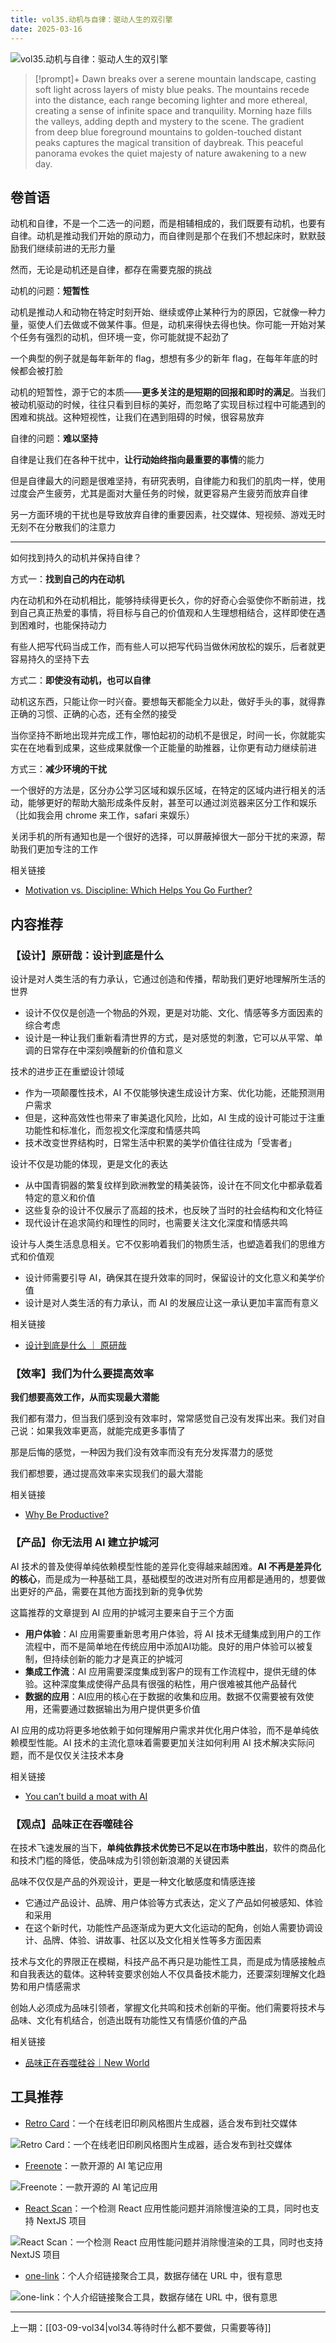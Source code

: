 ```yaml
---
title: vol35.动机与自律：驱动人生的双引擎
date: 2025-03-16
---
```


![vol35.动机与自律：驱动人生的双引擎](https://image.hackthinking.com/vol35/banner.webp)

> [!prompt]+
> Dawn breaks over a serene mountain landscape, casting soft light across layers of misty blue peaks. The mountains recede into the distance, each range becoming lighter and more ethereal, creating a sense of infinite space and tranquility. Morning haze fills the valleys, adding depth and mystery to the scene. The gradient from deep blue foreground mountains to golden-touched distant peaks captures the magical transition of daybreak. This peaceful panorama evokes the quiet majesty of nature awakening to a new day.

## 卷首语

动机和自律，不是一个二选一的问题，而是相辅相成的，我们既要有动机，也要有自律。动机是推动我们开始的原动力，而自律则是那个在我们不想起床时，默默鼓励我们继续前进的无形力量

然而，无论是动机还是自律，都存在需要克服的挑战

动机的问题：**短暂性**

动机是推动人和动物在特定时刻开始、继续或停止某种行为的原因，它就像一种力量，驱使人们去做或不做某件事。但是，动机来得快去得也快。你可能一开始对某个任务有强烈的动机，但环境一变，你可能就提不起劲了

一个典型的例子就是每年新年的 flag，想想有多少的新年 flag，在每年年底的时候都会被打脸

动机的短暂性，源于它的本质——**更多关注的是短期的回报和即时的满足**。当我们被动机驱动的时候，往往只看到目标的美好，而忽略了实现目标过程中可能遇到的困难和挑战。这种短视性，让我们在遇到阻碍的时候，很容易放弃

自律的问题：**难以坚持**

自律是让我们在各种干扰中，**让行动始终指向最重要的事情**的能力

但是自律最大的问题是很难坚持，有研究表明，自律能力和我们的肌肉一样，使用过度会产生疲劳，尤其是面对大量任务的时候，就更容易产生疲劳而放弃自律

另一方面环境的干扰也是导致放弃自律的重要因素，社交媒体、短视频、游戏无时无刻不在分散我们的注意力

---

如何找到持久的动机并保持自律？

方式一：**找到自己的内在动机**

内在动机和外在动机相比，能够持续得更长久，你的好奇心会驱使你不断前进，找到自己真正热爱的事情，将目标与自己的价值观和人生理想相结合，这样即使在遇到困难时，也能保持动力

有些人把写代码当成工作，而有些人可以把写代码当做休闲放松的娱乐，后者就更容易持久的坚持下去

方式二：**即使没有动机，也可以自律**

动机这东西，只能让你一时兴奋。要想每天都能全力以赴，做好手头的事，就得靠正确的习惯、正确的心态，还有全然的接受

当你坚持不断地出现并完成工作，哪怕起初的动机不是很足，时间一长，你就能实实在在地看到成果，这些成果就像一个正能量的助推器，让你更有动力继续前进

方式三：**减少环境的干扰**

一个很好的方法是，区分办公学习区域和娱乐区域，在特定的区域内进行相关的活动，能够更好的帮助大脑形成条件反射，甚至可以通过浏览器来区分工作和娱乐（比如我会用 chrome 来工作，safari 来娱乐）

关闭手机的所有通知也是一个很好的选择，可以屏蔽掉很大一部分干扰的来源，帮助我们更加专注的工作

相关链接

- [Motivation vs. Discipline: Which Helps You Go Further?](https://durmonski.com/self-improvement/motivation-vs-discipline/)

## 内容推荐

### 【设计】原研哉：设计到底是什么

设计是对人类生活的有力承认，它通过创造和传播，帮助我们更好地理解所生活的世界

- 设计不仅仅是创造一个物品的外观，更是对功能、文化、情感等多方面因素的综合考虑
- 设计是一种让我们重新看清世界的方式，是对感觉的刺激，它可以从平常、单调的日常存在中深刻唤醒新的价值和意义

技术的进步正在重塑设计领域

- 作为一项颠覆性技术，AI 不仅能够快速生成设计方案、优化功能，还能预测用户需求
- 但是，这种高效性也带来了审美退化风险，比如，AI 生成的设计可能过于注重功能性和标准化，而忽视文化深度和情感共鸣
- 技术改变世界结构时，日常生活中积累的美学价值往往成为「受害者」

设计不仅是功能的体现，更是文化的表达

- 从中国青铜器的繁复纹样到欧洲教堂的精美装饰，设计在不同文化中都承载着特定的意义和价值
- 这些复杂的设计不仅展示了高超的技术，也反映了当时的社会结构和文化特征
- 现代设计在追求简约和理性的同时，也需要关注文化深度和情感共鸣

设计与人类生活息息相关。它不仅影响着我们的物质生活，也塑造着我们的思维方式和价值观

- 设计师需要引导 AI，确保其在提升效率的同时，保留设计的文化意义和美学价值
- 设计是对人类生活的有力承认，而 AI 的发展应让这一承认更加丰富而有意义

相关链接

- [设计到底是什么 ｜ 原研哉](https://mp.weixin.qq.com/s/ypMMA93DfmeQ2nc1W6migg)

### 【效率】我们为什么要提高效率

**我们想要高效工作，从而实现最大潜能**

我们都有潜力，但当我们感到没有效率时，常常感觉自己没有发挥出来。我们对自己说：如果我效率更高，就能完成更多事情了

那是后悔的感觉，一种因为我们没有效率而没有充分发挥潜力的感觉

我们都想要，通过提高效率来实现我们的最大潜能

相关链接

- [Why Be Productive?](https://thinkingthrough.substack.com/p/why-be-productive)

### 【产品】你无法用 AI 建立护城河

AI 技术的普及使得单纯依赖模型性能的差异化变得越来越困难。**AI 不再是差异化的核心**，而是成为一种基础工具，基础模型的改进对所有应用都是通用的，想要做出更好的产品，需要在其他方面找到新的竞争优势

这篇推荐的文章提到 AI 应用的护城河主要来自于三个方面

- **用户体验**：AI 应用需要重新思考用户体验，将 AI 技术无缝集成到用户的工作流程中，而不是简单地在传统应用中添加AI功能。良好的用户体验可以被复制，但持续创新的能力才是真正的护城河
- **集成工作流**：AI 应用需要深度集成到客户的现有工作流程中，提供无缝的体验。这种深度集成使得产品具有很强的粘性，用户很难被其他产品替代
- **数据的应用**：AI应用的核心在于数据的收集和应用。数据不仅需要被有效使用，还需要通过数据输出为用户提供更多价值

AI 应用的成功将更多地依赖于如何理解用户需求并优化用户体验，而不是单纯依赖模型性能。AI 技术的主流化意味着需要更加关注如何利用 AI 技术解决实际问题，而不是仅仅关注技术本身

相关链接

- [You can’t build a moat with AI](https://frontierai.substack.com/p/you-cant-build-a-moat-with-ai-redux)

### 【观点】品味正在吞噬硅谷

在技术飞速发展的当下，**单纯依靠技术优势已不足以在市场中胜出**，软件的商品化和技术门槛的降低，使品味成为引领创新浪潮的关键因素

品味不仅仅是产品的外观设计，更是一种文化敏感度和情感连接

- 它通过产品设计、品牌、用户体验等方式表达，定义了产品如何被感知、体验和采用
- 在这个新时代，功能性产品逐渐成为更大文化运动的配角，创始人需要协调设计、品牌、体验、讲故事、社区以及文化相关性等多方面因素

技术与文化的界限正在模糊，科技产品不再只是功能性工具，而是成为情感接触点和自我表达的载体。这种转变要求创始人不仅具备技术能力，还要深刻理解文化趋势和用户情感需求

创始人必须成为品味引领者，掌握文化共鸣和技术创新的平衡。他们需要将技术与品味、文化有机结合，创造出既有功能性又有情感价值的产品

相关链接

- [品味正在吞噬硅谷｜New World](https://mp.weixin.qq.com/s/drfy8IGVigGwHodFG5hF1A)

## 工具推荐

- [Retro Card](https://retro.iwhy.dev/)：一个在线老旧印刷风格图片生成器，适合发布到社交媒体

![Retro Card：一个在线老旧印刷风格图片生成器，适合发布到社交媒体](https://image.hackthinking.com/vol35/retro-card.png)

- [Freenote](https://freenote.app/)：一款开源的 AI 笔记应用

![Freenote：一款开源的 AI 笔记应用](https://image.hackthinking.com/vol35/freenote.png)

- [React Scan](https://react-scan.com/)：一个检测 React 应用性能问题并消除慢渲染的工具，同时也支持 NextJS 项目

![React Scan：一个检测 React 应用性能问题并消除慢渲染的工具，同时也支持 NextJS 项目](https://image.hackthinking.com/vol35/react-scan.png)

- [one-link](https://github.com/fayazara/onelink)：个人介绍链接聚合工具，数据存储在 URL 中，很有意思

![one-link：个人介绍链接聚合工具，数据存储在 URL 中，很有意思](https://image.hackthinking.com/vol35/onelink.png)

---

上一期：[[03-09-vol34|vol34.等待时什么都不要做，只需要等待]]
